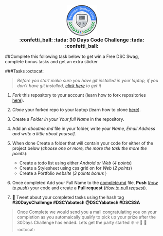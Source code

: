 <h3 align="center">
<img src="DSC_badge_Color.png" />
<br>
:confetti_ball: :tada: 30 Days Code Challenge :tada: :confetti_ball:
</h3>


##Complete this following task below to get win a Free DSC Swag, complete bonus tasks and get an extra sticker


###Tasks :octocat:

> _Before you start make sure you have git installed in your laptop, if you don't have git installed, [click here]() to get it_

1. _Fork_ this repository to your account (learn how to fork repositories [here]()).

2. _Clone_ your forked repo to your laptop (learn how to clone [here]()).

3. Create a _Folder in your Your full Name_ in the repository.

4. Add an _aboutme.md_ file in your folder, write your _Name, Email Address and write a little about yourself._

5. When done Create a folder that will contain your code for either of the project below (_choose one or more, the more the task the more the points_):
   
   * Create a todo list using either _Android or Web_ (_4 points_)
   * Create a Stylesheet using css grid on for _Web_ (_2 points_)
   * Create a Portfolio _website_ (_3 points bonus_ )

6. Once completed Add your Full Name to the [complete.md]() file, **Push** (_[how to push]()_) your code and create a **Pull request** (_[How to pull request]()_).

7. :rocket: Tweet about your completed tasks using the hash tag **#30DaysChallenge #DSCYabatech @DSCYabatech #DSCSSA**

> Once Complete we would send you a mail congratulating you on your completion as you automaically qualify to pick up your prize after the 30Days Challenge has ended.
>  Lets get the party started :sparkle: :sparkle: :rocket: :rocket: :octocat: